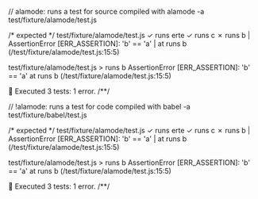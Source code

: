 // alamode: runs a test for source compiled with alamode
-a test/fixture/alamode/test.js

/* expected */
test/fixture/alamode/test.js
  ✓  runs erte
  ✓  runs c
  ✗  runs b
  | AssertionError [ERR_ASSERTION]: 'b' == 'a'
  |     at runs b (/test/fixture/alamode/test.js:15:5)

test/fixture/alamode/test.js > runs b
  AssertionError [ERR_ASSERTION]: 'b' == 'a'
      at runs b (/test/fixture/alamode/test.js:15:5)

🦅  Executed 3 tests: 1 error.
/**/

// !alamode: runs a test for code compiled with babel
-a test/fixture/babel/test.js

/* expected */
test/fixture/alamode/test.js
  ✓  runs erte
  ✓  runs c
  ✗  runs b
  | AssertionError [ERR_ASSERTION]: 'b' == 'a'
  |     at runs b (/test/fixture/alamode/test.js:15:5)

test/fixture/alamode/test.js > runs b
  AssertionError [ERR_ASSERTION]: 'b' == 'a'
      at runs b (/test/fixture/alamode/test.js:15:5)

🦅  Executed 3 tests: 1 error.
/**/